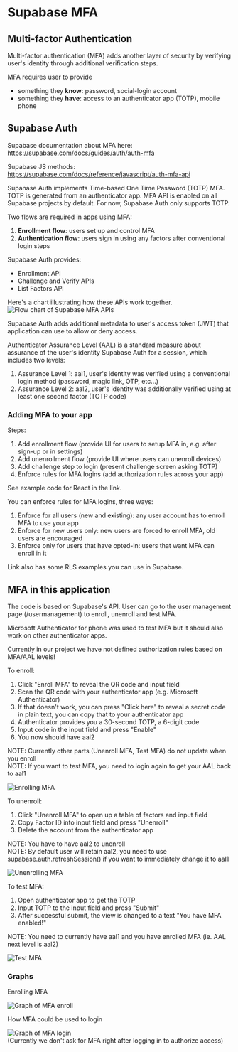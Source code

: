 # Supabase MFA

## Multi-factor Authentication
Multi-factor authentication (MFA) adds another layer of security by verifying user's identity through additional verification steps.

MFA requires user to provide
- something they **know**: password, social-login account
- something they **have**: access to an authenticator app (TOTP), mobile phone

## Supabase Auth
Supabase documentation about MFA here: https://supabase.com/docs/guides/auth/auth-mfa

Supabase JS methods: https://supabase.com/docs/reference/javascript/auth-mfa-api

Supanase Auth implements Time-based One Time Password (TOTP) MFA. TOTP is generated from an authenticator app. MFA API is enabled on all Supabase projects by default.
For now, Supabase Auth only supports TOTP.

Two flows are required in apps using MFA:
1. **Enrollment flow**: users set up and control MFA
2. **Authentication flow**: users sign in using any factors after conventional login steps

Supabase Auth provides:
- Enrollment API
- Challenge and Verify APIs
- List Factors API

Here's a chart illustrating how these APIs work together.
![Flow chart of Supabase MFA APIs](/pictures/supabase-mfa-apis.png)

Supabase Auth adds additional metadata to user's access token (JWT) that application can use to allow or deny access.

Authenticator Assurance Level (AAL) is a standard measure about assurance of the user's identity Supabase Auth for a session, which includes two levels:
1. Assurance Level 1: aal1, user's identity was verified using a conventional login method (password, magic link, OTP, etc...)
2. Assurance Level 2: aal2, user's identity was additionally verified using at least one second factor (TOTP code)

### Adding MFA to your app

Steps:
1. Add enrollment flow (provide UI for users to setup MFA in, e.g. after sign-up or in settings)
2. Add unenrollment flow (provide UI where users can unenroll devices)
3. Add challenge step to login (present challenge screen asking TOTP)
4. Enforce rules for MFA logins (add authorization rules across your app)

See example code for React in the link.

You can enforce rules for MFA logins, three ways:
1. Enforce for all users (new and existing): any user account has to enroll MFA to use your app
2. Enforce for new users only: new users are forced to enroll MFA, old users are encouraged
3. Enforce only for users that have opted-in: users that want MFA can enroll in it

Link also has some RLS examples you can use in Supabase.

## MFA in this application

The code is based on Supabase's API. User can go to the user management page (/usermanagement) to enroll, unenroll and test MFA.

Microsoft Authenticator for phone was used to test MFA but it should also work on other authenticator apps.

Currently in our project we have not defined authorization rules based on MFA/AAL levels!

To enroll:
1. Click "Enroll MFA" to reveal the QR code and input field
2. Scan the QR code with your authenticator app (e.g. Microsoft Authenticator)
3. If that doesn't work, you can press "Click here" to reveal a secret code in plain text, you can copy that to your authenticator app
3. Authenticator provides you a 30-second TOTP, a 6-digit code
4. Input code in the input field and press "Enable"
5. You now should have aal2

NOTE: Currently other parts (Unenroll MFA, Test MFA) do not update when you enroll  
NOTE: If you want to test MFA, you need to login again to get your AAL back to aal1

![Enrolling MFA](/pictures/enroll-mfa.png)

To unenroll:
1. Click "Unenroll MFA" to open up a table of factors and input field
2. Copy Factor ID into input field and press "Unenroll"
3. Delete the account from the authenticator app

NOTE: You have to have aal2 to unenroll  
NOTE: By default user will retain aal2, you need to use supabase.auth.refreshSession() if you want to immediately change it to aal1

![Unenrolling MFA](/pictures/unenroll-mfa.png)

To test MFA:
1. Open authenticator app to get the TOTP
2. Input TOTP to the input field and press "Submit"
3. After successful submit, the view is changed to a text "You have MFA enabled!"

NOTE: You need to currently have aal1 and you have enrolled MFA (ie. AAL next level is aal2)

![Test MFA](/pictures/test-mfa.png)

### Graphs

Enrolling MFA

![Graph of MFA enroll](/graphs/MfaEnroll.png)

How MFA could be used to login

![Graph of MFA login](/graphs/MfaLogin.png)  
(Currently we don't ask for MFA right after logging in to authorize access)